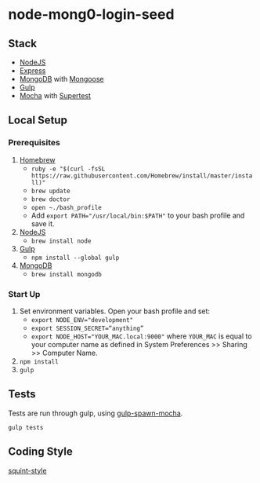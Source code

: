 # node-mong0-login-seed


## Stack

- [NodeJS](http://nodejs.org/)
- [Express](https://github.com/strongloop/express)
- [MongoDB](http://www.mongodb.org/) with [Mongoose](https://github.com/LearnBoost/mongoose)
- [Gulp](http://gulp.com/)
- [Mocha](https://github.com/mochajs/mocha) with [Supertest](https://github.com/tj/supertest)

## Local Setup

### Prerequisites

1. [Homebrew](http://brew.sh/)
	- `ruby -e "$(curl -fsSL https://raw.githubusercontent.com/Homebrew/install/master/install)"`
	- `brew update`
	- `brew doctor`
	- `open ~./bash_profile`
	- Add `export PATH="/usr/local/bin:$PATH"` to your bash profile and save it.
1. [NodeJS](http://nodejs.org/)
	- `brew install node`
1. [Gulp](http://gulp.com/)
	- `npm install --global gulp`
1. [MongoDB](http://www.mongodb.org/)
	- `brew install mongodb`

### Start Up
1. Set environment variables. Open your bash profile and set:
	- `export NODE_ENV="development"`
	- `export SESSION_SECRET=“anything”`
	- `export NODE_HOST="YOUR_MAC.local:9000"` where `YOUR_MAC` is equal to your computer name as defined in System Preferences >> Sharing >> Computer Name.
1. `npm install`
1. `gulp`

## Tests

Tests are run through gulp, using [gulp-spawn-mocha](https://github.com/KenPowers/gulp-spawn-mocha).

`gulp tests`


## Coding Style

[squint-style](https://github.com/RyanWarner/squint-style)
